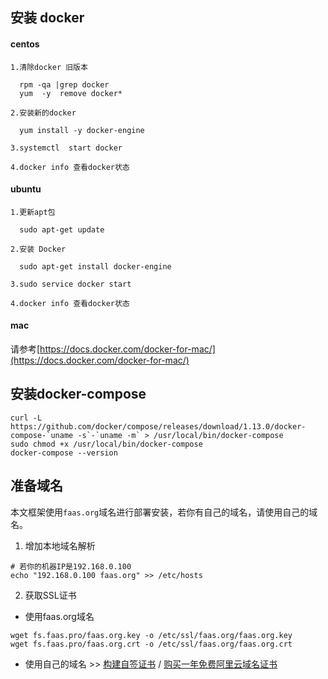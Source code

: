 ## 安装 docker

#### centos

   ```
   1.清除docker 旧版本
    
     rpm -qa |grep docker
     yum  -y  remove docker* 
        
   2.安装新的docker
    
     yum install -y docker-engine
        
   3.systemctl  start docker
    
   4.docker info 查看docker状态
   ```

#### ubuntu

   ```
   1.更新apt包
    
     sudo apt-get update
        
   2.安装 Docker
    
     sudo apt-get install docker-engine
        
   3.sudo service docker start
    
   4.docker info 查看docker状态
   ```

#### mac

   请参考[https://docs.docker.com/docker-for-mac/](https://docs.docker.com/docker-for-mac/)
## 安装docker-compose
```
curl -L https://github.com/docker/compose/releases/download/1.13.0/docker-compose-`uname -s`-`uname -m` > /usr/local/bin/docker-compose
sudo chmod +x /usr/local/bin/docker-compose
docker-compose --version
```   
## 准备域名
本文框架使用`faas.org`域名进行部署安装，若你有自己的域名，请使用自己的域名。
1. 增加本地域名解析
```
# 若你的机器IP是192.168.0.100
echo "192.168.0.100 faas.org" >> /etc/hosts
```
2. 获取SSL证书
* 使用faas.org域名
```
wget fs.faas.pro/faas.org.key -o /etc/ssl/faas.org/faas.org.key
wget fs.faas.pro/faas.org.crt -o /etc/ssl/faas.org/faas.org.crt
```
* 使用自己的域名 >> [构建自签证书](https://xiaoai.me/?p=82) / [购买一年免费阿里云域名证书]()

